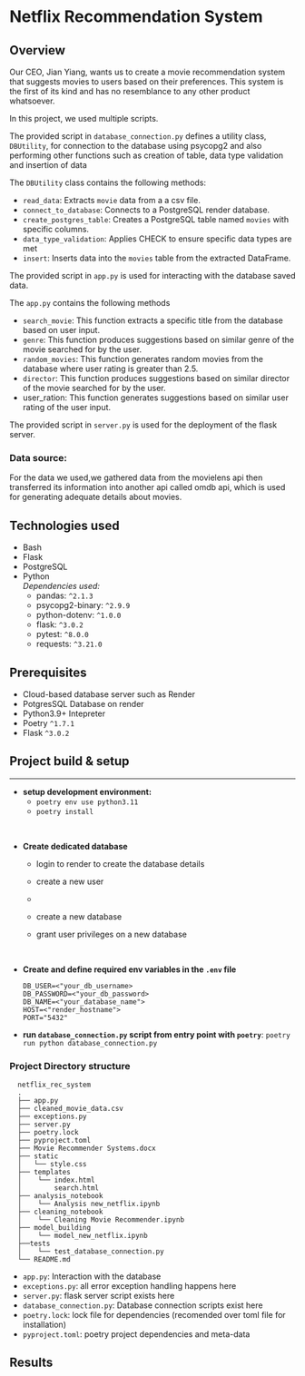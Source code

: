 # Netflix Recommendation System

## Overview
Our CEO, Jian Yiang, wants us to create a movie recommendation system that suggests movies to users based on their preferences. This system is the first of its kind and has no resemblance to any other product whatsoever.

In this project, we used multiple scripts.

The provided script in `database_connection.py` defines a utility class, `DBUtility`, for connection to the database using psycopg2 and also performing other functions such as creation of table, data type validation and insertion of data  

The `DBUtility` class contains the following methods:

- `read_data`: Extracts `movie` data from a a csv file.
- `connect_to_database`: Connects to a PostgreSQL render database.
- `create_postgres_table`: Creates a PostgreSQL table named `movies` with specific columns.
- `data_type_validation`:  Applies CHECK to ensure specific data types are met
- `insert`: Inserts data into the `movies` table from the extracted DataFrame.

The provided script in `app.py` is used for interacting with the database saved data.

The `app.py` contains the following methods

- `search_movie`: This function extracts a specific title from the database based on user input.
- `genre`: This function produces suggestions based on similar genre of the movie searched for by the user.
- `random_movies`: This function generates random movies from the database where user rating is greater than 2.5.
- `director`: This function produces suggestions based on similar director of the movie searched for by the user.
- user_ration: This function generates suggestions based on similar user rating of the user input. 

The provided script in `server.py` is used for the deployment of the flask server.

### Data source:
For the data we used,we gathered data from the movielens api then transferred its information into another api called omdb api, which is used for generating adequate details about movies.

## Technologies used
- Bash
- Flask
- PostgreSQL
- Python  <br>
  *Dependencies used:*
  - pandas: `^2.1.3`
  - psycopg2-binary: `^2.9.9`
  - python-dotenv: `^1.0.0`
  - flask: `^3.0.2`
  - pytest: `^8.0.0`
  - requests: `^3.21.0`


## Prerequisites
- Cloud-based database server such as Render
- PotgresSQL Database on render 
- Python3.9+ Intepreter
- Poetry `^1.7.1`
- Flask `^3.0.2`

## Project build & setup 
___
- **setup development environment:** 
  - `poetry env use python3.11` 
  - `poetry install` 
<br>

- **Create dedicated database**

  - login to render to create the database details 
 
  - create a new user
  - 
  - create a new database

  - grant user privileges on a new database

<br>

- **Create and define required env variables in the `.env` file**
  
      
      DB_USER=<"your_db_username>
      DB_PASSWORD=<"your_db_password>
      DB_NAME=<"your_database_name">
      HOST=<"render_hostname">
      PORT="5432"

- **run `database_connection.py` script from entry point with `poetry`**: `poetry run python database_connection.py` 

### Project Directory structure
      netflix_rec_system
      .
      ├── app.py
      ├── cleaned_movie_data.csv
      ├── exceptions.py
      ├── server.py
      ├── poetry.lock
      ├── pyproject.toml
      ├── Movie Recommender Systems.docx
      ├── static
      │   └── style.css
      ├── templates
      │    └── index.html
      │        search.html
      ├── analysis_notebook
      │    └── Analysis new_netflix.ipynb
      ├── cleaning_notebook
      │    └── Cleaning Movie Recommender.ipynb
      ├── model_building
      │    └── model_new_netflix.ipynb
      ├──tests
      │    └── test_database_connection.py
      └── README.md

- `app.py`: Interaction with the database
- `exceptions.py`: all error exception handling happens here
- `server.py`: flask server script exists here
- `database_connection.py`: Database connection scripts exist here
- `poetry.lock`: lock file for dependencies (recomended over toml file for installation)
- `pyproject.toml`: poetry project dependencies and meta-data

## Results
